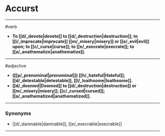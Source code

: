 # Accurst
---
#verb
- **To [[d/_devote|devote]] to [[d/_destruction|destruction]]; to [[i/_imprecate|imprecate]] [[m/_misery|misery]] or [[e/_evil|evil]] upon; to [[c/_curse|curse]]; to [[e/_execrate|execrate]]; to [[a/_anathematize|anathematize]].**
---
#adjective
- **([[p/_prenominal|prenominal]]) [[h/_hateful|Hateful]]; [[d/_detestable|detestable]], [[l/_loathsome|loathsome]].**
- **[[d/_doomed|Doomed]] to [[d/_destruction|destruction]] or [[m/_misery|misery]]; [[c/_cursed|cursed]]; [[a/_anathematized|anathematized]].**
---
### Synonyms
- [[d/_damnable|damnable]], [[e/_execrable|execrable]]
---
